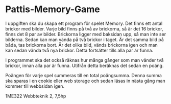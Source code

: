 # Pattis-Memory-Game




I uppgiften ska du skapa ett program för spelet Memory. Det finns ett antal brickor med bilder. Varje bild finns på två av brickorna, så är det 16 brickor, finns det 8 par av bilder. Brickorna ligger med baksidan upp, så man inte ser bilderna. Sedan kan man vända på två brickor i taget. Är det samma bild på båda, tas brickorna bort. Är det olika bild, vänds brickorna igen och man kan sedan vända två nya brickor. Detta fortsätter tills alla par är funna.

I programmet ska det också räknas hur många gånger som man vänder två brickor, innan alla par är funna. Utifrån detta beräknas det sedan en poäng.

Poängen för varje spel summeras till en total poängsumma. Denna summa ska sparas i en cookie eller web storage och sedan läsas in nästa gång man kommer till webbsidan igen.


1ME322 Webbteknik 2, 7,5hp 
